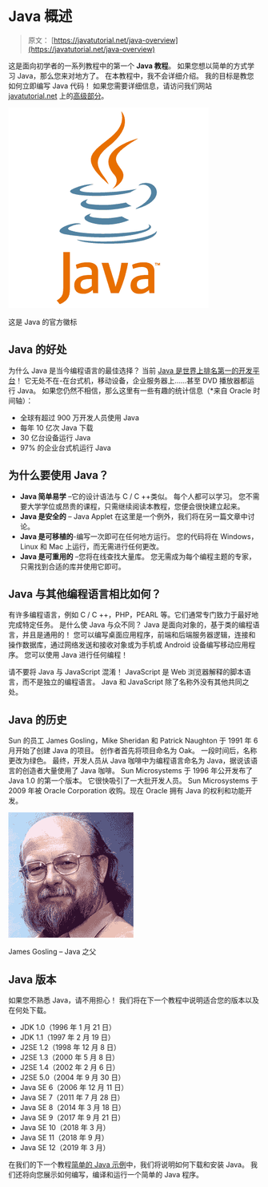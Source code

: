 # Java 概述

> 原文： [https://javatutorial.net/java-overview](https://javatutorial.net/java-overview)

这是面向初学者的一系列教程中的第一个 **Java 教程**。 如果您想以简单的方式学习 Java，那么您来对地方了。 在本教程中，我不会详细介绍。 我的目标是教您如何立即编写 Java 代码！ 如果您需要详细信息，请访问我们网站 [javatutorial.net](https://javatutorial.net) 上的[高级部分](https://javatutorial.net/category/java-core)。

![This is the official Java logo](img/fc273e11a76402bf36be8b2c33d55aa6.jpg)

这是 Java 的官方徽标

## Java 的好处

为什么 Java 是当今编程语言的最佳选择？ 当前 [Java 是世界上排名第一的开发平台](http://javatutorial.net/java-is-the-most-popular-programming-language-of-2015)！ 它无处不在-在台式机，移动设备，企业服务器上……甚至 DVD 播放器都运行 Java。 如果您仍然不相信，那么这里有一些有趣的统计信息（*来自 Oracle 时间轴）：

*   全球有超过 900 万开发人员使用 Java
*   每年 10 亿次 Java 下载
*   30 亿台设备运行 Java
*   97% 的企业台式机运行 Java

## 为什么要使用 Java？

*   **Java 简单易学** –它的设计语法与 C / C ++类似。 每个人都可以学习。 您不需要大学学位或昂贵的课程，只需继续阅读本教程，您便会很快建立起来。
*   **Java 是安全的** – Java Applet 在这里是一个例外，我们将在另一篇文章中讨论。
*   **Java 是可移植的**-编写一次即可在任何地方运行。 您的代码将在 Windows，Linux 和 Mac 上运行，而无需进行任何更改。
*   **Java 是可重用的** –您将在线查找大量库。 您无需成为每个编程主题的专家，只需找到合适的库并使用它即可。

## Java 与其他编程语言相比如何？

有许多编程语言，例如 C / C ++，PHP，PEARL 等。它们通常专门致力于最好地完成特定任务。 是什么使 Java 与众不同？ Java 是面向对象的，基于类的编程语言，并且是通用的！ 您可以编写桌面应用程序，前端和后端服务器逻辑，连接和操作数据库，通过网络发送和接收对象或为手机或 Android 设备编写移动应用程序。 您可以使用 Java 进行任何编程！

请不要将 Java 与 JavaScript 混淆！ JavaScript 是 Web 浏览器解释的脚本语言，而不是独立的编程语言。 Java 和 JavaScript 除了名称外没有其他共同之处。

## Java 的历史

Sun 的员工 James Gosling，Mike Sheridan 和 Patrick Naughton 于 1991 年 6 月开始了创建 Java 的项目。 创作者首先将项目命名为 Oak。 一段时间后，名称更改为绿色。 最终，开发人员从 Java 咖啡中为编程语言命名为 Java，据说该语言的创造者大量使用了 Java 咖啡。 Sun Microsystems 于 1996 年公开发布了 Java 1.0 的第一个版本。 它很快吸引了一大批开发人员。 Sun Microsystems 于 2009 年被 Oracle Corporation 收购。现在 Oracle 拥有 Java 的权利和功能开发。

![James Gosling - the father of Java](img/046a7d1175da12605da084da5b0893b8.jpg)

James Gosling – Java 之父

## Java 版本

如果您不熟悉 Java，请不用担心！ 我们将在下一个教程中说明适合您的版本以及在何处下载。

*   JDK 1.0（1996 年 1 月 21 日）
*   JDK 1.1（1997 年 2 月 19 日）
*   J2SE 1.2（1998 年 12 月 8 日）
*   J2SE 1.3（2000 年 5 月 8 日）
*   J2SE 1.4（2002 年 2 月 6 日）
*   J2SE 5.0（2004 年 9 月 30 日）
*   Java SE 6（2006 年 12 月 11 日）
*   Java SE 7（2011 年 7 月 28 日）
*   Java SE 8（2014 年 3 月 18 日）
*   Java SE 9（2017 年 9 月 21 日）
*   Java SE 10（2018 年 3 月）
*   Java SE 11（2018 年 9 月）
*   Java SE 12（2019 年 3 月）

在我们的下一个教程[简单的 Java 示例](http://javatutorial.net/simple-java-example "Simple Java Example")中，我们将说明如何下载和安装 Java。 我们还将向您展示如何编写，编译和运行一个简单的 Java 程序。